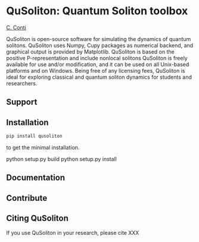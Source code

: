 QuSoliton: Quantum Soliton toolbox
==================================

[C. Conti](https://github.com/nonlinearxwaves)

QuSoliton is open-source software for simulating the dynamics of quantum solitons.
QuSoliton uses Numpy, Cupy packages as numerical backend, and graphical output is provided by Matplotlib.
QuSoliton is based on the positive P-representation and include nonlocal solitons
QuSoliton is freely available for use and/or modification, and it can be used on all Unix-based platforms and on Windows.
Being free of any licensing fees, QuSoliton is ideal for exploring classical and quantum soliton dynamics for students and researchers.

Support
-------


Installation
------------

```bash
pip install qusoliton
```

to get the minimal installation.

python setup.py build
python setup.py install


Documentation
-------------


Contribute
----------


Citing QuSoliton
------------

If you use QuSoliton in your research, please cite XXX
